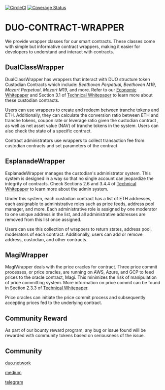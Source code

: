 [![CircleCI](https://circleci.com/gh/FinBook/duo-contract-wrapper.svg?style=svg)](https://circleci.com/gh/FinBook/duo-contract-wrapper)
[![Coverage Status](https://coveralls.io/repos/github/FinBook/duo-contract-wrapper/badge.svg?branch=master)](https://coveralls.io/github/FinBook/duo-contract-wrapper?branch=master)
# DUO-CONTRACT-WRAPPER

We provide wrapper classes for our smart contracts. These classes come with simple but informative contract wrappers, making it easier for developers to understand and interact with contracts.

## DualClassWrapper

DualClassWrapper has wrappers that interact with DUO structure token Custodian Contracts which include: *Beethoven Perpetual*, *Beethoven M19*, *Mozart Perpetual*, *Mozart M19*, and more. Refer to our [Economic Whitepaper](https://duo.network/papers/duo_economic_white_paper.pdf) and Section 3.1 of [Technical Whitepaper](https://duo.network/papers/duo_technical_white_paper.pdf) to learn more about these custodian contracts.

Users can use wrappers to create and redeem between tranche tokens and ETH. Additionally, they can calculate the conversion ratio between ETH and tranche tokens, coupon rate or leverage ratio given the custodian contract , as well as net asset value (NAV) of tranche tokens in the system. Users can also check the state of a specific contract.

Contract administrators use wrappers to collect transaction fee from custodian contracts and set parameters of the contract.

## EsplanadeWrapper

EsplanadeWrapper manages the custodian's administrator system. This system is designed in a way so that no single account can jeopardize the integrity of contracts. Check Sections 2.6 and 3.4.4 of [Technical Whitepaper](https://duo.network/papers/duo_technical_white_paper.pdf) to learn more about the admin system.

Under this system, each custodian contract has a list of ETH addresses, each assignable to administrative roles such as price feeds, address pool manager, and more. Each administrative role is assigned by one moderator to one unique address in the list, and all administrative addresses are removed from this list once assigned.

Users can use this collection of wrappers to return states, address pool, moderators of each contract. Additionally, users can add or remove address, custodian, and other contracts.

## MagiWrapper

MagiWrapper deals with the price oracles for contract. Three price commit processes, or price oracles, are running on AWS, Azure, and GCP to feed prices to the oracle contract, Magi. This minimizes the risk of manipulation of price committing system. More information on price commit can be found in Section 2.3.3 of [Technical Whitepaper](https://duo.network/papers/duo_technical_white_paper.pdf).

Price oracles can initiate the price commit process and subsequently accepting prices fed to the underlying contract.

## Community Reward
As part of our bounty reward program, any bug or issue found will be rewarded with community tokens based on seriousness of the issue.

## Community
[duo.network](https://duo.network)

[medium](https://medium.com/duo-network)

[telegram](https://t.me/duonetwork)

